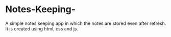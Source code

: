 # Notes-Keeping-
A simple notes keeping app in which the notes are stored even after refresh. It is created using html, css and js. 
